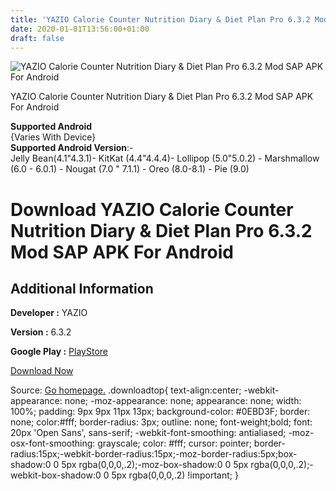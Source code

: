 ```yaml
---
title: 'YAZIO Calorie Counter Nutrition Diary & Diet Plan Pro 6.3.2 Mod SAP APK For Android'
date: 2020-01-01T13:56:00+01:00
draft: false
---
```


![YAZIO Calorie Counter Nutrition Diary & Diet Plan Pro 6.3.2 Mod SAP APK For Android](https://i1.wp.com/apkhome.net/wp-content/uploads/2020/01/YAZIO-Calorie-Counter-Nutrition-Diary-Diet-Plan-Pro-6.3.2-Mod-SAP.png "YAZIO Calorie Counter Nutrition Diary & Diet Plan Pro 6.3.2 Mod SAP APK For Android")

  

YAZIO Calorie Counter Nutrition Diary & Diet Plan Pro 6.3.2 Mod SAP APK For Android

  
**Supported Android**  
{Varies With Device}  
**Supported Android Version**:-  
Jelly Bean(4.1"4.3.1)- KitKat (4.4"4.4.4)- Lollipop (5.0"5.0.2) - Marshmallow (6.0 - 6.0.1) - Nougat (7.0 " 7.1.1) - Oreo (8.0-8.1) - Pie (9.0)

Download YAZIO Calorie Counter Nutrition Diary & Diet Plan Pro 6.3.2 Mod SAP APK For Android
============================================================================================

Additional Information
----------------------

**Developer :** YAZIO

**Version :** 6.3.2

**Google Play :** [PlayStore](https://play.google.com/store/apps/details?id=com.yazio.android)

  

[Download Now](https://store4app.co/post/yazio-calorie-counter-nutrition-diary-amp-diet-plan-pro-6-3-2-mod-sap-apk-for-android_1577882750)

  
Source: [Go homepage.](https://store4app.co/post/yazio-calorie-counter-nutrition-diary-amp-diet-plan-pro-6-3-2-mod-sap-apk-for-android_1577882750) .downloadtop{ text-align:center; -webkit-appearance: none; -moz-appearance: none; appearance: none; width: 100%; padding: 9px 9px 11px 13px; background-color: #0EBD3F; border: none; color:#fff; border-radius: 3px; outline: none; font-weight;bold; font: 20px 'Open Sans', sans-serif; -webkit-font-smoothing: antialiased; -moz-osx-font-smoothing: grayscale; color: #fff; cursor: pointer; border-radius:15px;-webkit-border-radius:15px;-moz-border-radius:5px;box-shadow:0 0 5px rgba(0,0,0,.2);-moz-box-shadow:0 0 5px rgba(0,0,0,.2);-webkit-box-shadow:0 0 5px rgba(0,0,0,.2) !important; }